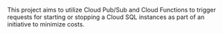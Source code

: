 This project aims to utilize Cloud Pub/Sub and Cloud Functions to trigger requests for 
starting or stopping a Cloud SQL instances as part of an initiative to minimize costs.
